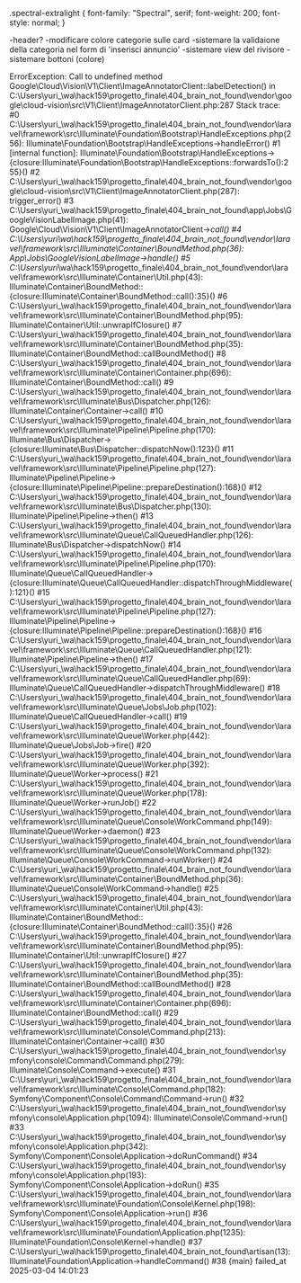 <!-- FONT TESTI -->
.spectral-extralight {
  font-family: "Spectral", serif;
  font-weight: 200;
  font-style: normal;
}



<!-- COSE DA SISTEMARE -->

-header?
-modificare colore categorie sulle card
-sistemare la validaione della categoria nel form di 'inserisci annuncio'
-sistemare view del rivisore
-sistemare bottoni (colore)


ErrorException: Call to undefined method Google\Cloud\Vision\V1\Client\ImageAnnotatorClient::labelDetection() in C:\Users\yuri_\wa\hack159\progetto_finale\404_brain_not_found\vendor\google\cloud-vision\src\V1\Client\ImageAnnotatorClient.php:287 Stack trace: #0 C:\Users\yuri_\wa\hack159\progetto_finale\404_brain_not_found\vendor\laravel\framework\src\Illuminate\Foundation\Bootstrap\HandleExceptions.php(256): Illuminate\Foundation\Bootstrap\HandleExceptions->handleError() #1 [internal function]: Illuminate\Foundation\Bootstrap\HandleExceptions->{closure:Illuminate\Foundation\Bootstrap\HandleExceptions::forwardsTo():255}() #2 C:\Users\yuri_\wa\hack159\progetto_finale\404_brain_not_found\vendor\google\cloud-vision\src\V1\Client\ImageAnnotatorClient.php(287): trigger_error() #3 C:\Users\yuri_\wa\hack159\progetto_finale\404_brain_not_found\app\Jobs\GoogleVisionLabelImage.php(41): Google\Cloud\Vision\V1\Client\ImageAnnotatorClient->__call() #4 C:\Users\yuri_\wa\hack159\progetto_finale\404_brain_not_found\vendor\laravel\framework\src\Illuminate\Container\BoundMethod.php(36): App\Jobs\GoogleVisionLabelImage->handle() #5 C:\Users\yuri_\wa\hack159\progetto_finale\404_brain_not_found\vendor\laravel\framework\src\Illuminate\Container\Util.php(43): Illuminate\Container\BoundMethod::{closure:Illuminate\Container\BoundMethod::call():35}() #6 C:\Users\yuri_\wa\hack159\progetto_finale\404_brain_not_found\vendor\laravel\framework\src\Illuminate\Container\BoundMethod.php(95): Illuminate\Container\Util::unwrapIfClosure() #7 C:\Users\yuri_\wa\hack159\progetto_finale\404_brain_not_found\vendor\laravel\framework\src\Illuminate\Container\BoundMethod.php(35): Illuminate\Container\BoundMethod::callBoundMethod() #8 C:\Users\yuri_\wa\hack159\progetto_finale\404_brain_not_found\vendor\laravel\framework\src\Illuminate\Container\Container.php(696): Illuminate\Container\BoundMethod::call() #9 C:\Users\yuri_\wa\hack159\progetto_finale\404_brain_not_found\vendor\laravel\framework\src\Illuminate\Bus\Dispatcher.php(126): Illuminate\Container\Container->call() #10 C:\Users\yuri_\wa\hack159\progetto_finale\404_brain_not_found\vendor\laravel\framework\src\Illuminate\Pipeline\Pipeline.php(170): Illuminate\Bus\Dispatcher->{closure:Illuminate\Bus\Dispatcher::dispatchNow():123}() #11 C:\Users\yuri_\wa\hack159\progetto_finale\404_brain_not_found\vendor\laravel\framework\src\Illuminate\Pipeline\Pipeline.php(127): Illuminate\Pipeline\Pipeline->{closure:Illuminate\Pipeline\Pipeline::prepareDestination():168}() #12 C:\Users\yuri_\wa\hack159\progetto_finale\404_brain_not_found\vendor\laravel\framework\src\Illuminate\Bus\Dispatcher.php(130): Illuminate\Pipeline\Pipeline->then() #13 C:\Users\yuri_\wa\hack159\progetto_finale\404_brain_not_found\vendor\laravel\framework\src\Illuminate\Queue\CallQueuedHandler.php(126): Illuminate\Bus\Dispatcher->dispatchNow() #14 C:\Users\yuri_\wa\hack159\progetto_finale\404_brain_not_found\vendor\laravel\framework\src\Illuminate\Pipeline\Pipeline.php(170): Illuminate\Queue\CallQueuedHandler->{closure:Illuminate\Queue\CallQueuedHandler::dispatchThroughMiddleware():121}() #15 C:\Users\yuri_\wa\hack159\progetto_finale\404_brain_not_found\vendor\laravel\framework\src\Illuminate\Pipeline\Pipeline.php(127): Illuminate\Pipeline\Pipeline->{closure:Illuminate\Pipeline\Pipeline::prepareDestination():168}() #16 C:\Users\yuri_\wa\hack159\progetto_finale\404_brain_not_found\vendor\laravel\framework\src\Illuminate\Queue\CallQueuedHandler.php(121): Illuminate\Pipeline\Pipeline->then() #17 C:\Users\yuri_\wa\hack159\progetto_finale\404_brain_not_found\vendor\laravel\framework\src\Illuminate\Queue\CallQueuedHandler.php(69): Illuminate\Queue\CallQueuedHandler->dispatchThroughMiddleware() #18 C:\Users\yuri_\wa\hack159\progetto_finale\404_brain_not_found\vendor\laravel\framework\src\Illuminate\Queue\Jobs\Job.php(102): Illuminate\Queue\CallQueuedHandler->call() #19 C:\Users\yuri_\wa\hack159\progetto_finale\404_brain_not_found\vendor\laravel\framework\src\Illuminate\Queue\Worker.php(442): Illuminate\Queue\Jobs\Job->fire() #20 C:\Users\yuri_\wa\hack159\progetto_finale\404_brain_not_found\vendor\laravel\framework\src\Illuminate\Queue\Worker.php(392): Illuminate\Queue\Worker->process() #21 C:\Users\yuri_\wa\hack159\progetto_finale\404_brain_not_found\vendor\laravel\framework\src\Illuminate\Queue\Worker.php(178): Illuminate\Queue\Worker->runJob() #22 C:\Users\yuri_\wa\hack159\progetto_finale\404_brain_not_found\vendor\laravel\framework\src\Illuminate\Queue\Console\WorkCommand.php(149): Illuminate\Queue\Worker->daemon() #23 C:\Users\yuri_\wa\hack159\progetto_finale\404_brain_not_found\vendor\laravel\framework\src\Illuminate\Queue\Console\WorkCommand.php(132): Illuminate\Queue\Console\WorkCommand->runWorker() #24 C:\Users\yuri_\wa\hack159\progetto_finale\404_brain_not_found\vendor\laravel\framework\src\Illuminate\Container\BoundMethod.php(36): Illuminate\Queue\Console\WorkCommand->handle() #25 C:\Users\yuri_\wa\hack159\progetto_finale\404_brain_not_found\vendor\laravel\framework\src\Illuminate\Container\Util.php(43): Illuminate\Container\BoundMethod::{closure:Illuminate\Container\BoundMethod::call():35}() #26 C:\Users\yuri_\wa\hack159\progetto_finale\404_brain_not_found\vendor\laravel\framework\src\Illuminate\Container\BoundMethod.php(95): Illuminate\Container\Util::unwrapIfClosure() #27 C:\Users\yuri_\wa\hack159\progetto_finale\404_brain_not_found\vendor\laravel\framework\src\Illuminate\Container\BoundMethod.php(35): Illuminate\Container\BoundMethod::callBoundMethod() #28 C:\Users\yuri_\wa\hack159\progetto_finale\404_brain_not_found\vendor\laravel\framework\src\Illuminate\Container\Container.php(696): Illuminate\Container\BoundMethod::call() #29 C:\Users\yuri_\wa\hack159\progetto_finale\404_brain_not_found\vendor\laravel\framework\src\Illuminate\Console\Command.php(213): Illuminate\Container\Container->call() #30 C:\Users\yuri_\wa\hack159\progetto_finale\404_brain_not_found\vendor\symfony\console\Command\Command.php(279): Illuminate\Console\Command->execute() #31 C:\Users\yuri_\wa\hack159\progetto_finale\404_brain_not_found\vendor\laravel\framework\src\Illuminate\Console\Command.php(182): Symfony\Component\Console\Command\Command->run() #32 C:\Users\yuri_\wa\hack159\progetto_finale\404_brain_not_found\vendor\symfony\console\Application.php(1094): Illuminate\Console\Command->run() #33 C:\Users\yuri_\wa\hack159\progetto_finale\404_brain_not_found\vendor\symfony\console\Application.php(342): Symfony\Component\Console\Application->doRunCommand() #34 C:\Users\yuri_\wa\hack159\progetto_finale\404_brain_not_found\vendor\symfony\console\Application.php(193): Symfony\Component\Console\Application->doRun() #35 C:\Users\yuri_\wa\hack159\progetto_finale\404_brain_not_found\vendor\laravel\framework\src\Illuminate\Foundation\Console\Kernel.php(198): Symfony\Component\Console\Application->run() #36 C:\Users\yuri_\wa\hack159\progetto_finale\404_brain_not_found\vendor\laravel\framework\src\Illuminate\Foundation\Application.php(1235): Illuminate\Foundation\Console\Kernel->handle() #37 C:\Users\yuri_\wa\hack159\progetto_finale\404_brain_not_found\artisan(13): Illuminate\Foundation\Application->handleCommand() #38 {main}
failed_at	2025-03-04 14:01:23
